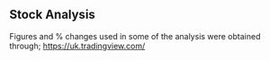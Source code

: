 ## Stock Analysis


Figures and % changes used in some of the analysis were obtained through; https://uk.tradingview.com/

